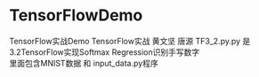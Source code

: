 # TensorFlowDemo
TensorFlow实战Demo
TensorFlow实战 黄文坚 唐源
TF3_2.py.py 是3.2TensorFlow实现Softmax Regression识别手写数字  
里面包含MNIST数据 和 input_data.py程序
